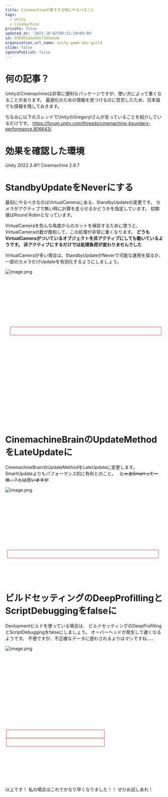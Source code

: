 ```yaml
---
title: Cinemachineが重すぎる時にやるべきこと
tags:
  - Unity
  - Cinemachine
private: false
updated_at: '2023-10-02T00:51:19+09:00'
id: 939365a5e4dc7365eea6
organization_url_name: unity-game-dev-guild
slide: false
ignorePublish: false
---
```

# 何の記事？
UnityのCinemachineは非常に便利なパッケージですが、使い方によって重くなることがあります。
最適化のための情報を見つけるのに苦労したため、日本語でも情報を残しておきます。

ちなみに以下のスレッドでUnityのGregorylさんが言っていることを紹介しているだけです。
https://forum.unity.com/threads/cinemachine-boundary-performance.806643/

# 効果を確認した環境
Unity 2022.3.4f1
Cinemachine 2.9.7

# StandbyUpdateをNeverにする

最初にやるべきなのはVirtualCameraにある、StandbyUpdateの変更です。
カメラがアクティブで無い時に計算を走らせるかどうかを指定しています。
初期値はRound Robinとなっています。

VirtualCameraを色んな角度からのカットを保存するために使うと、
VirtualCameraの数が飽和して、この処理が非常に重くなります。
**どうもVirtualCameraがついているオブジェクトを非アクティブにしても動いているようです。**
**非アクティブにするだけでは処理負荷が変わりませんでした**

VirtualCameraが多い場合は、StandbyUpdateがNeverで可能な運用を探るか、
一部のカメラだけUpdateを有効化するようにしましょう。

![image.png](https://qiita-image-store.s3.ap-northeast-1.amazonaws.com/0/2955766/fba1dd3c-9672-2f89-83c8-5ba623a1c227.png)
<?xml version="1.0" encoding="UTF-8"?><svg id="_繝ｬ繧､繝､繝ｼ_1" xmlns="http://www.w3.org/2000/svg" viewBox="0 0 144.52 128.33"><defs><style>.cls-1{fill:none;stroke:#e71f19;stroke-miterlimit:10;stroke-width:.33px;}</style></defs><rect class="cls-1" x="4.52" y="43.75" width="137.7" height="7.37"/></svg>

# CinemachineBrainのUpdateMethodをLateUpdateに
CinemachineBrainのUpdateMethodをLateUpdateに変更します。
SmartUpdateよりもパフォーマンス的に有利とのこと。　
~~じゃあSmartって一体…？とは思いますが~~

![image.png](https://qiita-image-store.s3.ap-northeast-1.amazonaws.com/0/2955766/7fa2e169-befd-1f27-d3ba-958be283ebf3.png)
<?xml version="1.0" encoding="UTF-8"?><svg id="_繝ｬ繧､繝､繝ｼ_1" xmlns="http://www.w3.org/2000/svg" viewBox="0 0 144.22 74.06"><defs><style>.cls-1{fill:none;stroke:#e71f19;stroke-miterlimit:10;stroke-width:.33px;}</style></defs><rect class="cls-1" x="1.9" y="47.87" width="137.7" height="7.37"/></svg>

# ビルドセッティングのDeepProfillingとScriptDebuggingをfalseに
Devlopmentビルドを使っている場合は、
ビルドセッティングのDeepProfillingとScriptDebuggingをfalseにしましょう。
オーバーヘッドが発生して遅くなるようです。
不便ですが、不正確なデータに惑わされるよりはマシですね……

![image.png](https://qiita-image-store.s3.ap-northeast-1.amazonaws.com/0/2955766/ac23554b-592c-3160-4b70-da8c1f994ca4.png)
<?xml version="1.0" encoding="UTF-8"?><svg id="_繝ｬ繧､繝､繝ｼ_1" xmlns="http://www.w3.org/2000/svg" viewBox="0 0 142.33 112.72"><defs><style>.cls-1{fill:none;stroke:#e71f19;stroke-miterlimit:10;stroke-width:.26px;}</style></defs><rect class="cls-1" x=".94" y="66.38" width="88.17" height="7.37"/><rect class="cls-1" x=".94" y="73.75" width="88.17" height="7.37"/></svg>


以上です！
私の場合はこれでかなり早くなりました！！
ぜひお試しあれ！
